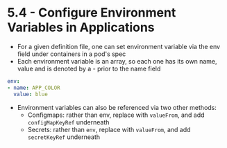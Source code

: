 # 5.4 - Configure Environment Variables in Applications

- For a given definition file, one can set environment variable via the env field under
containers in a pod's spec
- Each environment variable is an array, so each one has its own name, value and is
denoted by a - prior to the name field

```yaml
env:
- name: APP_COLOR
  value: blue
```

- Environment variables can also be referenced via two other methods:
  - Configmaps: rather than env, replace with `valueFrom`, and add
`configMapKeyRef` underneath
  - Secrets: rather than `env`, replace with `valueFrom`, and add `secretKeyRef`
underneath